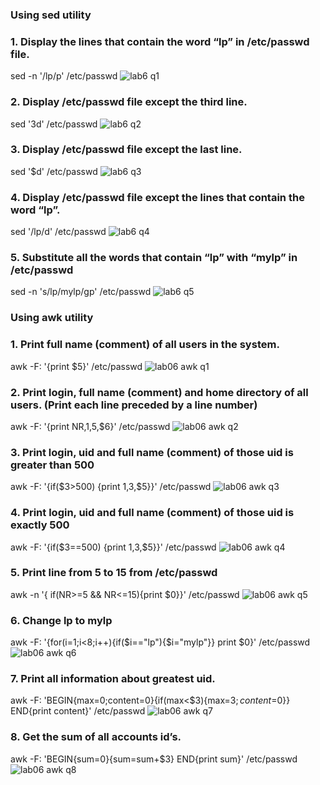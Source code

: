 ### Using sed utility
### 1. Display the lines that contain the word “lp” in /etc/passwd file.
sed -n '/lp/p' /etc/passwd
![lab6 q1](https://github.com/hussein-elmlah/ITI-Labs-Hussein-Eid/assets/147069168/ab838d23-0edb-4eab-b97f-624e520d980a)

### 2. Display /etc/passwd file except the third line.
sed '3d' /etc/passwd
![lab6 q2](https://github.com/hussein-elmlah/ITI-Labs-Hussein-Eid/assets/147069168/3aec32a6-4f04-46f5-8180-849669410c26)

### 3. Display /etc/passwd file except the last line.
sed '$d' /etc/passwd
![lab6 q3](https://github.com/hussein-elmlah/ITI-Labs-Hussein-Eid/assets/147069168/a5bf0fbd-f8d7-4283-9f75-d9615e717a8c)

### 4. Display /etc/passwd file except the lines that contain the word “lp”.
sed '/lp/d' /etc/passwd
![lab6 q4](https://github.com/hussein-elmlah/ITI-Labs-Hussein-Eid/assets/147069168/f0428458-e139-41cc-9113-9d5aa7bb1e6a)

### 5. Substitute all the words that contain “lp” with “mylp” in /etc/passwd
sed -n 's/lp/mylp/gp' /etc/passwd
![lab6 q5](https://github.com/hussein-elmlah/ITI-Labs-Hussein-Eid/assets/147069168/265de89e-48b1-4ec9-9027-be3bf7cde267)

### Using awk utility
### 1. Print full name (comment) of all users in the system.
awk -F: '{print $5}' /etc/passwd
![lab06 awk q1](https://github.com/hussein-elmlah/ITI-Labs-Hussein-Eid/assets/147069168/33faf343-3343-49e8-9528-ef11369ab803)


### 2. Print login, full name (comment) and home directory of all users. (Print each line preceded by a line number)
awk -F: '{print NR,$1,$5,$6}' /etc/passwd
![lab06 awk q2](https://github.com/hussein-elmlah/ITI-Labs-Hussein-Eid/assets/147069168/921cbc93-f531-49d0-828d-23102d84d0aa)


### 3. Print login, uid and full name (comment) of those uid is greater than 500
awk -F: '{if($3>500) {print $1,$3,$5}}' /etc/passwd
![lab06 awk q3](https://github.com/hussein-elmlah/ITI-Labs-Hussein-Eid/assets/147069168/ee97258a-7b6c-4a59-b80b-a949667ad893)


### 4. Print login, uid and full name (comment) of those uid is exactly 500
awk -F: '{if($3==500) {print $1,$3,$5}}' /etc/passwd
![lab06 awk q4](https://github.com/hussein-elmlah/ITI-Labs-Hussein-Eid/assets/147069168/7869f37d-5bfd-4d55-9274-6e4a065cf8f8)


### 5. Print line from 5 to 15 from /etc/passwd
awk -n '{ if(NR>=5 && NR<=15){print $0}}' /etc/passwd
![lab06 awk q5](https://github.com/hussein-elmlah/ITI-Labs-Hussein-Eid/assets/147069168/351c5958-28da-4742-b17f-6582d26e7f68)


### 6. Change lp to mylp
awk -F: '{for(i=1;i<8;i++){if($i=="lp"){$i="mylp"}} print $0}' /etc/passwd
![lab06 awk q6](https://github.com/hussein-elmlah/ITI-Labs-Hussein-Eid/assets/147069168/824ea46f-7562-4852-bcc8-a18cb7ffb255)


### 7. Print all information about greatest uid.
awk -F: 'BEGIN{max=0;content=0}{if(max<$3){max=$3;content=$0}} END{print content}' /etc/passwd
![lab06 awk q7](https://github.com/hussein-elmlah/ITI-Labs-Hussein-Eid/assets/147069168/eab854a8-9cc4-4694-b658-003b9ccf45b6)

### 8. Get the sum of all accounts id’s.
awk -F: 'BEGIN{sum=0}{sum=sum+$3} END{print sum}' /etc/passwd
![lab06 awk q8](https://github.com/hussein-elmlah/ITI-Labs-Hussein-Eid/assets/147069168/a97edf83-fddc-4a41-bb84-36a4ed7bbcf3)

